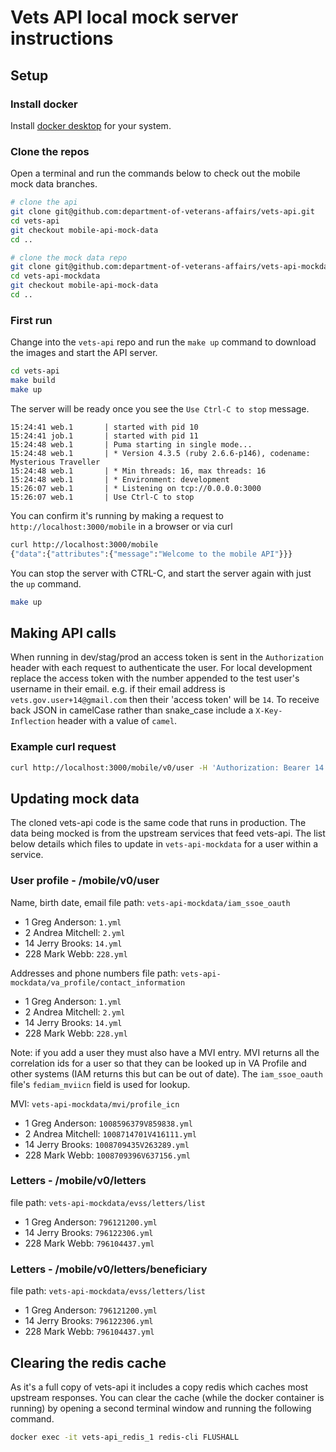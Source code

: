 # Vets API local mock server instructions

## Setup

### Install docker
Install [docker desktop](https://www.docker.com/get-started) for your system.

### Clone the repos
Open a terminal and run the commands below to check out the mobile mock data branches.

```bash
# clone the api
git clone git@github.com:department-of-veterans-affairs/vets-api.git
cd vets-api
git checkout mobile-api-mock-data
cd ..

# clone the mock data repo
git clone git@github.com:department-of-veterans-affairs/vets-api-mockdata.git
cd vets-api-mockdata
git checkout mobile-api-mock-data
cd ..
```

### First run
Change into the `vets-api` repo and run the `make up` command to download the images and start the API server.

```bash
cd vets-api
make build
make up
```

The server will be ready once you see the `Use Ctrl-C to stop` message.

```
15:24:41 web.1       | started with pid 10
15:24:41 job.1       | started with pid 11
15:24:48 web.1       | Puma starting in single mode...
15:24:48 web.1       | * Version 4.3.5 (ruby 2.6.6-p146), codename: Mysterious Traveller
15:24:48 web.1       | * Min threads: 16, max threads: 16
15:24:48 web.1       | * Environment: development
15:26:07 web.1       | * Listening on tcp://0.0.0.0:3000
15:26:07 web.1       | Use Ctrl-C to stop
```

You can confirm it's running by making a request to `http://localhost:3000/mobile` in a browser or via curl

```bash
curl http://localhost:3000/mobile
{"data":{"attributes":{"message":"Welcome to the mobile API"}}}
```

You can stop the server with CTRL-C, and start the server again with just the `up` command.

```bash
make up
```

## Making API calls
When running in dev/stag/prod an access token is sent in the `Authorization` header with each request to authenticate the user. For local development replace the access token with the number appended to the test user's username in their email. e.g. if their email address is `vets.gov.user+14@gmail.com` then their 'access token' will be `14`. To receive back JSON in camelCase rather than snake_case include a `X-Key-Inflection` header with a value of `camel`.

### Example curl request

```bash
curl http://localhost:3000/mobile/v0/user -H 'Authorization: Bearer 14' -H 'X-Key-Inflection: camel'
```

## Updating mock data
The cloned vets-api code is the same code that runs in production. The data being mocked is from the upstream services that feed vets-api. The list below details which files to update in `vets-api-mockdata` for a user within a service.

### User profile - /mobile/v0/user
Name, birth date, email file path: `vets-api-mockdata/iam_ssoe_oauth`
- 1 Greg Anderson: `1.yml`
- 2 Andrea Mitchell: `2.yml`
- 14 Jerry Brooks: `14.yml`
- 228 Mark Webb: `228.yml`

Addresses and phone numbers file path: `vets-api-mockdata/va_profile/contact_information`
- 1 Greg Anderson: `1.yml`
- 2 Andrea Mitchell: `2.yml`
- 14 Jerry Brooks: `14.yml`
- 228 Mark Webb: `228.yml`

Note: if you add a user they must also have a MVI entry. MVI returns all the correlation ids for a user so that they can be looked up in VA Profile and other systems (IAM returns this but can be out of date). The `iam_ssoe_oauth` file's `fediam_mviicn` field is used for lookup.

MVI: `vets-api-mockdata/mvi/profile_icn`
- 1 Greg Anderson: `1008596379V859838.yml`
- 2 Andrea Mitchell: `1008714701V416111.yml`
- 14 Jerry Brooks: `1008709435V263289.yml`
- 228 Mark Webb: `1008709396V637156.yml`

### Letters - /mobile/v0/letters
file path: `vets-api-mockdata/evss/letters/list`
- 1 Greg Anderson: `796121200.yml`
- 14 Jerry Brooks: `796122306.yml`
- 228 Mark Webb: `796104437.yml`

### Letters - /mobile/v0/letters/beneficiary
file path: `vets-api-mockdata/evss/letters/list`
- 1 Greg Anderson: `796121200.yml`
- 14 Jerry Brooks: `796122306.yml`
- 228 Mark Webb: `796104437.yml`

## Clearing the redis cache
As it's a full copy of vets-api it includes a copy redis which caches most upstream responses. You can clear the cache (while the docker container is running) by opening a second terminal window and running the following command.

```bash
docker exec -it vets-api_redis_1 redis-cli FLUSHALL
```
